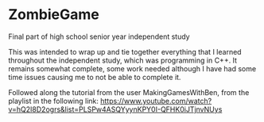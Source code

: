 # ZombieGame
Final part of high school senior year independent study

This was intended to wrap up and tie together everything that I learned throughout the independent study, which was programming in C++.
It remains somewhat complete, some work needed although I have had some time issues causing me to not be able to complete it.

Followed along the tutorial from the user MakingGamesWithBen, from the playlist in the following link:
https://www.youtube.com/watch?v=hQ2I8D2ogrs&list=PLSPw4ASQYyynKPY0I-QFHK0iJTjnvNUys
